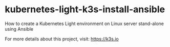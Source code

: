 # kubernetes-light-k3s-install-ansible
How to create a Kubernetes Light environment on Linux server stand-alone using Ansible

For more details about this project, visit: https://k3s.io
